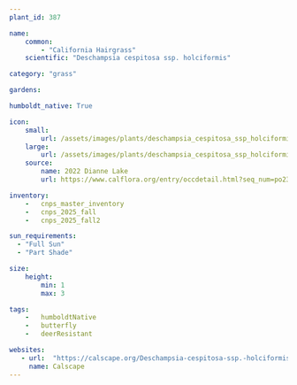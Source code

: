 ```yaml
---
plant_id: 387

name: 
    common: 
        - "California Hairgrass" 
    scientific: "Deschampsia cespitosa ssp. holciformis"   

category: "grass"

gardens:

humboldt_native: True

icon: 
    small: 
        url: /assets/images/plants/deschampsia_cespitosa_ssp_holciformis.jpg 
    large: 
        url: /assets/images/plants/deschampsia_cespitosa_ssp_holciformis_lg.jpg 
    source: 
        name: 2022 Dianne Lake 
        url: https://www.calflora.org/entry/occdetail.html?seq_num=po234945

inventory: 
    -   cnps_master_inventory
    -   cnps_2025_fall
    -   cnps_2025_fall2

sun_requirements:
  - "Full Sun"
  - "Part Shade"

size:
    height: 
        min: 1
        max: 3

tags:  
    -   humboldtNative
    -   butterfly
    -   deerResistant

websites: 
   - url:  "https://calscape.org/Deschampsia-cespitosa-ssp.-holciformis-(California-Hairgrass)"
     name: Calscape
---
```

